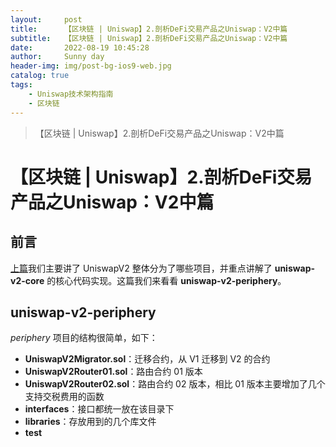 ```yaml
---
layout:     post
title:      【区块链 | Uniswap】2.剖析DeFi交易产品之Uniswap：V2中篇
subtitle:   【区块链 | Uniswap】2.剖析DeFi交易产品之Uniswap：V2中篇
date:       2022-08-19 10:45:28
author:     Sunny day
header-img: img/post-bg-ios9-web.jpg
catalog: true
tags:
    - Uniswap技术架构指南
    - 区块链
---
```


>【区块链 | Uniswap】2.剖析DeFi交易产品之Uniswap：V2中篇

# 【区块链 | Uniswap】2.剖析DeFi交易产品之Uniswap：V2中篇


## 前言

[上篇](https://mp.weixin.qq.com/s?__biz=MzA5OTI1NDE0Mw==&mid=2652494337&idx=1&sn=8a007959e5535b2603a6a0e1096be702&chksm=8b685011bc1fd907f84fbed1969c3240d66d70c7c724295ee3c9c2008271e8b788c302852406&token=276562139&lang=zh_CN&scene=21#wechat_redirect "上篇")我们主要讲了 UniswapV2 整体分为了哪些项目，并重点讲解了 **uniswap-v2-core** 的核心代码实现。这篇我们来看看 **uniswap-v2-periphery**。

## uniswap-v2-periphery

*periphery* 项目的结构很简单，如下：

* **UniswapV2Migrator.sol**：迁移合约，从 V1 迁移到 V2 的合约
* **UniswapV2Router01.sol**：路由合约 01 版本
* **UniswapV2Router02.sol**：路由合约 02 版本，相比 01 版本主要增加了几个支持交税费用的函数
* **interfaces**：接口都统一放在该目录下
* **libraries**：存放用到的几个库文件
* **test**


